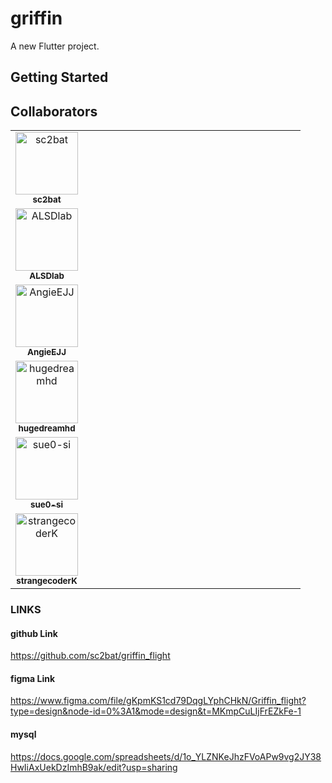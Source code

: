 # griffin

A new Flutter project.

## Getting Started

## Collaborators
<table>
    <tr>
      <td align="center" valign="top" width="25%"><a href="https://github.com/sc2bat/"><img src="https://avatars.githubusercontent.com/u/87482415?v=4" width="100px;" alt="
sc2bat"/><br /><sub><b>
sc2bat</b></sub></a><br /></td>
      <td></td>
    </tr>
    <tr>
      <td align="center" valign="top" width="25%"><a href="https://github.com/ALSDlab"><img src="https://avatars.githubusercontent.com/u/81554073?v=4" width="100px;" alt="
ALSDlab"/><br /><sub><b>
ALSDlab</b></sub></a><br /></td>
      <td></td>
    </tr>
    <tr>
      <td align="center" valign="top" width="25%"><a href="https://github.com/AngieEJJ"><img src="https://avatars.githubusercontent.com/u/49228543?v=4" width="100px;" alt="
AngieEJJ"/><br /><sub><b>
AngieEJJ</b></sub></a><br /></td>
      <td></td>
    </tr>
    <tr>
      <td align="center" valign="top" width="25%"><a href="https://github.com/hugedreamhd"><img src="https://avatars.githubusercontent.com/u/89803783?v=4" width="100px;" alt="
hugedreamhd"/><br /><sub><b>
hugedreamhd</b></sub></a><br /></td>
      <td></td>
    </tr>
    <tr>
      <td align="center" valign="top" width="25%"><a href="https://github.com/sue0-si"><img src="https://avatars.githubusercontent.com/u/89803783?v=4" width="100px;" alt="
sue0-si"/><br /><sub><b>
sue0-si</b></sub></a><br /></td>
      <td></td>
    </tr>
    <tr>
      <td align="center" valign="top" width="25%"><a href="https://github.com/strangecoderK"><img src="https://avatars.githubusercontent.com/u/151757200?v=4" width="100px;" alt="strangecoderK"/><br /><sub><b>
strangecoderK</b></sub></a><br /></td>
      <td></td>
    </tr>
</table>

### LINKS

#### github Link
https://github.com/sc2bat/griffin_flight

#### figma Link
https://www.figma.com/file/gKpmKS1cd79DqgLYphCHkN/Griffin_flight?type=design&node-id=0%3A1&mode=design&t=MKmpCuLIjFrEZkFe-1

#### mysql
https://docs.google.com/spreadsheets/d/1o_YLZNKeJhzFVoAPw9vg2JY38HwIiAxUekDzImhB9ak/edit?usp=sharing